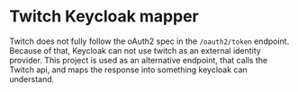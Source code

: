 # Twitch Keycloak mapper
Twitch does not fully follow the oAuth2 spec in the `/oauth2/token` endpoint. Because of that, Keycloak can not use twitch as an external identity provider.
This project is used as an alternative endpoint, that calls the Twitch api, and maps the response into something keycloak can understand.
